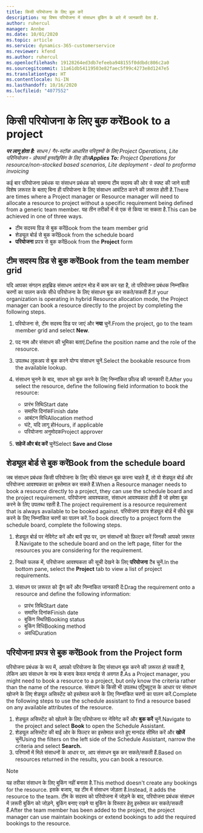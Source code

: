 ```yaml
---
title: किसी परियोजना के लिए बुक करें
description: यह विषय परियोजना में संसाधन बुकिंग के बारे में जानकारी देता है.
author: ruhercul
manager: Annbe
ms.date: 10/01/2020
ms.topic: article
ms.service: dynamics-365-customerservice
ms.reviewer: kfend
ms.author: ruhercul
ms.openlocfilehash: 19128264ed3db7efeeba948155f0ddbdc806c2a0
ms.sourcegitcommit: 11a61db54119503e82faec5f99c4273e8d1247e5
ms.translationtype: HT
ms.contentlocale: hi-IN
ms.lasthandoff: 10/16/2020
ms.locfileid: "4077552"
---
```

# <a name="book-to-a-project"></a><span data-ttu-id="a35ef-103">किसी परियोजना के लिए बुक करें</span><span class="sxs-lookup"><span data-stu-id="a35ef-103">Book to a project</span></span>

<span data-ttu-id="a35ef-104">_**पर लागू होता है:** साधन / गैर-स्टॉक आधारित परिदृश्यों के लिए Project Operations, Lite परिनियोजन - प्रोफार्मा इनवॉइसिंग के लिए डील_</span><span class="sxs-lookup"><span data-stu-id="a35ef-104">_**Applies To:** Project Operations for resource/non-stocked based scenarios, Lite deployment - deal to proforma invoicing_</span></span>

<span data-ttu-id="a35ef-105">कई बार परियोजना प्रबंधक या संसाधन प्रबंधक को सामान्य टीम सदस्य की ओर से स्पष्ट की जाने वाली विशेष ज़रूरत के बताए बिना ही परियोजना के लिए संसाधन आवंटित करने की ज़रूरत होती है.</span><span class="sxs-lookup"><span data-stu-id="a35ef-105">There are times where a Project manager or Resource manager will need to allocate a resource to project without a specific requirement being defined from a generic team member.</span></span> <span data-ttu-id="a35ef-106">यह तीन तरीकों में से एक से किया जा सकता है.</span><span class="sxs-lookup"><span data-stu-id="a35ef-106">This can be achieved in one of three ways.</span></span>

- <span data-ttu-id="a35ef-107">टीम सदस्य ग्रिड से बुक करें</span><span class="sxs-lookup"><span data-stu-id="a35ef-107">Book from the team member grid</span></span>
- <span data-ttu-id="a35ef-108">शेड्यूल बोर्ड से बुक करें</span><span class="sxs-lookup"><span data-stu-id="a35ef-108">Book from the schedule board</span></span>
- <span data-ttu-id="a35ef-109">**परियोजना** प्रपत्र से बुक करें</span><span class="sxs-lookup"><span data-stu-id="a35ef-109">Book from the **Project** form</span></span>

## <a name="book-from-the-team-member-grid"></a><span data-ttu-id="a35ef-110">टीम सदस्य ग्रिड से बुक करें</span><span class="sxs-lookup"><span data-stu-id="a35ef-110">Book from the team member grid</span></span>

<span data-ttu-id="a35ef-111">यदि आपका संगठन हाइब्रिड संसाधन आवंटन मोड में काम कर रहा है, तो परियोजना प्रबंधक निम्नांकित चरणों का पालन करके सीधे परियोजना के लिए संसाधन बुक कर सकते/सकती हैं.</span><span class="sxs-lookup"><span data-stu-id="a35ef-111">If your organization is operating in hybrid Resource allocation mode, the Project manager can book a resource directly to the project by completing the following steps.</span></span>

1. <span data-ttu-id="a35ef-112">परियोजना से, टीम सदस्य ग्रिड पर जाएं और **नया** चुनें.</span><span class="sxs-lookup"><span data-stu-id="a35ef-112">From the project, go to the team member grid and select **New**.</span></span>
2. <span data-ttu-id="a35ef-113">पद नाम और संसाधन की भूमिका बताएं.</span><span class="sxs-lookup"><span data-stu-id="a35ef-113">Define the position name and the role of the resource.</span></span>
3. <span data-ttu-id="a35ef-114">उपलब्ध लुकअप से बुक करने योग्य संसाधन चुनें.</span><span class="sxs-lookup"><span data-stu-id="a35ef-114">Select the bookable resource from the available lookup.</span></span>
4. <span data-ttu-id="a35ef-115">संसाधन चुनने के बाद, साधन को बुक करने के लिए निम्नांकित फ़ील्ड की जानकारी दें:</span><span class="sxs-lookup"><span data-stu-id="a35ef-115">After you select the resource, define the following field information to book the resource:</span></span>

    - <span data-ttu-id="a35ef-116">प्रारंभ तिथि</span><span class="sxs-lookup"><span data-stu-id="a35ef-116">Start date</span></span>
    - <span data-ttu-id="a35ef-117">समाप्ति दिनांक</span><span class="sxs-lookup"><span data-stu-id="a35ef-117">Finish date</span></span>
    - <span data-ttu-id="a35ef-118">आबंटन विधि</span><span class="sxs-lookup"><span data-stu-id="a35ef-118">Allocation method</span></span>
    - <span data-ttu-id="a35ef-119">घंटे, यदि लागू हो</span><span class="sxs-lookup"><span data-stu-id="a35ef-119">Hours, if applicable</span></span>
    - <span data-ttu-id="a35ef-120">परियोजना अनुमोदक</span><span class="sxs-lookup"><span data-stu-id="a35ef-120">Project approver</span></span>

6. <span data-ttu-id="a35ef-121">**सहेजें और बंद करें** चुनें</span><span class="sxs-lookup"><span data-stu-id="a35ef-121">Select **Save and Close**</span></span>

## <a name="book-from-the-schedule-board"></a><span data-ttu-id="a35ef-122">शेड्यूल बोर्ड से बुक करें</span><span class="sxs-lookup"><span data-stu-id="a35ef-122">Book from the schedule board</span></span>

<span data-ttu-id="a35ef-123">जब संसाधन प्रबंधक किसी परियोजना के लिए सीधे संसाधन बुक करना चाहते हैं, तो वो शेड्यूल बोर्ड और परियोजना आवश्यकता का इस्तेमाल कर सकते हैं.</span><span class="sxs-lookup"><span data-stu-id="a35ef-123">When a Resource manager needs to book a resource directly to a project, they can use the schedule board and the project requirement.</span></span> <span data-ttu-id="a35ef-124">परियोजना आवश्यकता, संसाधन आवश्यकता होती है जो हमेशा बुक करने के लिए उपलब्ध रहती है.</span><span class="sxs-lookup"><span data-stu-id="a35ef-124">The project requirement is a resource requirement that is always available to be booked against.</span></span> <span data-ttu-id="a35ef-125">परियोजना प्रपत्र शेड्यूल बोर्ड में सीधे बुक करने के लिए निम्नांकित चरणों का पालन करें.</span><span class="sxs-lookup"><span data-stu-id="a35ef-125">To book directly to a project form the schedule board, complete the following steps.</span></span>

1. <span data-ttu-id="a35ef-126">शेड्यूल बोर्ड पर नेविगेट करें और बायें पृष्ठ पर, उन संसाधनों को फ़िल्टर करें जिनकी आपको ज़रूरत है.</span><span class="sxs-lookup"><span data-stu-id="a35ef-126">Navigate to the schedule board and on the left page, filter for the resources you are considering for the requirement.</span></span>
2. <span data-ttu-id="a35ef-127">निचले फलक में, परियोजना आवश्यकता की सूची देखने के लिए **परियोजना** टैब चुनें.</span><span class="sxs-lookup"><span data-stu-id="a35ef-127">In the bottom pane, select the **Project** tab to view a list of project requirements.</span></span>
3. <span data-ttu-id="a35ef-128">संसाधन पर ज़रूरत को ड्रैग करें और निम्नांकित जानकारी दें:</span><span class="sxs-lookup"><span data-stu-id="a35ef-128">Drag the requirement onto a resource and define the following information:</span></span>

    - <span data-ttu-id="a35ef-129">प्रारंभ तिथि</span><span class="sxs-lookup"><span data-stu-id="a35ef-129">Start date</span></span>
    - <span data-ttu-id="a35ef-130">समाप्ति दिनांक</span><span class="sxs-lookup"><span data-stu-id="a35ef-130">Finish date</span></span>
    - <span data-ttu-id="a35ef-131">बुकिंग स्थिति</span><span class="sxs-lookup"><span data-stu-id="a35ef-131">Booking status</span></span>
    - <span data-ttu-id="a35ef-132">बुकिंग विधि</span><span class="sxs-lookup"><span data-stu-id="a35ef-132">Booking method</span></span>
    - <span data-ttu-id="a35ef-133">अवधि</span><span class="sxs-lookup"><span data-stu-id="a35ef-133">Duration</span></span>

## <a name="book-from-the-project-form"></a><span data-ttu-id="a35ef-134">परियोजना प्रपत्र से बुक करें</span><span class="sxs-lookup"><span data-stu-id="a35ef-134">Book from the Project form</span></span>

<span data-ttu-id="a35ef-135">परियोजना प्रबंधक के रूप में, आपको परियोजना के लिए संसाधन बुक करने की ज़रूरत हो सकती है, लेकिन आप संसाधन के नाम के बजाय केवल मानदंड से अवगत हैं.</span><span class="sxs-lookup"><span data-stu-id="a35ef-135">As a Project manager, you might need to book a resource to a project, but only know the criteria rather than the name of the resource.</span></span> <span data-ttu-id="a35ef-136">संसाधन के किसी भी उपलब्ध एट्रिब्यूट्स के आधार पर संसाधन खोजने के लिए शेड्यूल असिस्टेंट को इस्तेमाल करने के लिए निम्नांकित चरणों का पालन करें.</span><span class="sxs-lookup"><span data-stu-id="a35ef-136">Complete the following steps to use the schedule assistant to find a resource based on any available attributes of the resource.</span></span> 

1. <span data-ttu-id="a35ef-137">शेड्यूल असिस्टेंट को खोलने के लिए परियोजना पर नेविगेट करें और **बुक करें** चुनें.</span><span class="sxs-lookup"><span data-stu-id="a35ef-137">Navigate to the project and select **Book** to open the Schedule Assistant.</span></span>
2. <span data-ttu-id="a35ef-138">शेड्यूल असिस्टेंट की बाईं ओर के फिल्टर का इस्तेमाल करते हुए मानदंड सीमित करें और **खोजें** चुनें</span><span class="sxs-lookup"><span data-stu-id="a35ef-138">Using the filters on the left side of the Schedule Assistant, narrow the criteria and select **Search.**</span></span>
3. <span data-ttu-id="a35ef-139">परिणामों में मिले संसाधनों के आधार पर, आप संसाधन बुक कर सकते/सकती हैं.</span><span class="sxs-lookup"><span data-stu-id="a35ef-139">Based on resources returned in the results, you can book a resource.</span></span>

> [!NOTE]
> <span data-ttu-id="a35ef-140">यह तरीका संसाधन के लिए बुकिंग नहीं बनाता है.</span><span class="sxs-lookup"><span data-stu-id="a35ef-140">This method doesn't create any bookings for the resource.</span></span> <span data-ttu-id="a35ef-141">इसके बजाय, यह टीम में संसाधन जोड़ता है.</span><span class="sxs-lookup"><span data-stu-id="a35ef-141">Instead, it adds the resource to the team.</span></span> <span data-ttu-id="a35ef-142">टीम के सदस्य को परियोजना में जोड़ने के बाद, परियोजना प्रबंधक संसाधन में ज़रूरी बुकिंग को जोड़ने, बुकिंग बनाए रखने या बुकिंग के विस्तार हेतु इस्तेमाल कर सकते/सकती हैं.</span><span class="sxs-lookup"><span data-stu-id="a35ef-142">After the team member has been added to the project, the project manager can use maintain bookings or extend bookings to add the required bookings to the resource.</span></span>
